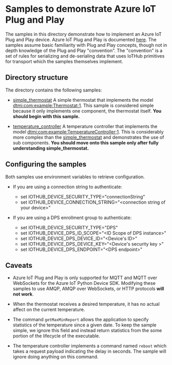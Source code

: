 # Samples to demonstrate Azure IoT Plug and Play

The samples in this directory demonstrate how to implement an Azure IoT Plug and Play device.  Azure IoT Plug and Play is documented [here](aka.ms/iotpnp).  The samples assume basic familiarity with Plug and Play concepts, though not in depth knowledge of the Plug and Play "convention".  The "convention" is a set of rules for serializing and de-serialing data that uses IoTHub primitives for transport which the samples themselves implement.

## Directory structure

The directory contains the following samples:

* [simple_thermostat](./simple_thermostat.py) A simple thermostat that implements the model [dtmi:com:example:Thermostat;1](https://github.com/Azure/opendigitaltwins-dtdl/blob/master/DTDL/v2/samples/Thermostat.json).  This sample is considered simple because it only implements one component, the thermostat itself.  **You should begin with this sample.**

* [temperature_controller](./temp_controller_with_thermostats.py) A temperature controller that implements the model [dtmi:com:example:TemperatureController;1](https://github.com/Azure/opendigitaltwins-dtdl/blob/master/DTDL/v2/samples/TemperatureController.json).  This is considerably more complex than the [simple_thermostat](./simple_thermostat.py) and demonstrates the use of sub components.  **You should move onto this sample only after fully understanding simple_thermostat.**

## Configuring the samples

Both samples use environment variables to retrieve configuration.

* If you are using a connection string to authenticate:
  * set IOTHUB_DEVICE_SECURITY_TYPE="connectionString"
  * set IOTHUB_DEVICE_CONNECTION_STRING="\<connection string of your device\>"

* If you are using a DPS enrollment group to authenticate:
  * set IOTHUB_DEVICE_SECURITY_TYPE="DPS"
  * set IOTHUB_DEVICE_DPS_ID_SCOPE="\<ID Scope of DPS instance\>"
  * set IOTHUB_DEVICE_DPS_DEVICE_ID="\<Device's ID\>"
  * set IOTHUB_DEVICE_DPS_DEVICE_KEY="\<Device's security key \>"
  * set IOTHUB_DEVICE_DPS_ENDPOINT="\<DPS endpoint\>"

## Caveats

* Azure IoT Plug and Play is only supported for MQTT and MQTT over WebSockets for the Azure IoT Python Device SDK.  Modifying these samples to use AMQP, AMQP over WebSockets, or HTTP protocols **will not work**.

* When the thermostat receives a desired temperature, it has no actual affect on the current temperature.

* The command `getMaxMinReport` allows the application to specify statistics of the temperature since a given date.  To keep the sample simple, we ignore this field and instead return statistics from the some portion of the lifecycle of the executable.

* The temperature controller implements a command named `reboot` which takes a request payload indicating the delay in seconds.  The sample will ignore doing anything on this command.

